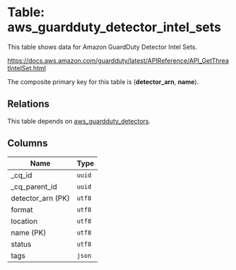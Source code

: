 # Table: aws_guardduty_detector_intel_sets

This table shows data for Amazon GuardDuty Detector Intel Sets.

https://docs.aws.amazon.com/guardduty/latest/APIReference/API_GetThreatIntelSet.html

The composite primary key for this table is (**detector_arn**, **name**).

## Relations

This table depends on [aws_guardduty_detectors](aws_guardduty_detectors).

## Columns

| Name          | Type          |
| ------------- | ------------- |
|_cq_id|`uuid`|
|_cq_parent_id|`uuid`|
|detector_arn (PK)|`utf8`|
|format|`utf8`|
|location|`utf8`|
|name (PK)|`utf8`|
|status|`utf8`|
|tags|`json`|